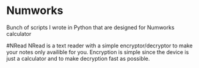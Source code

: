 # Numworks
Bunch of scripts I wrote in Python that are designed for Numworks calculator

#NRead
NRead is a text reader with a simple encryptor/decryptor to make your notes only availible for you.
Encryption is simple since the device is just a calculator and to make decryption fast as possible.
